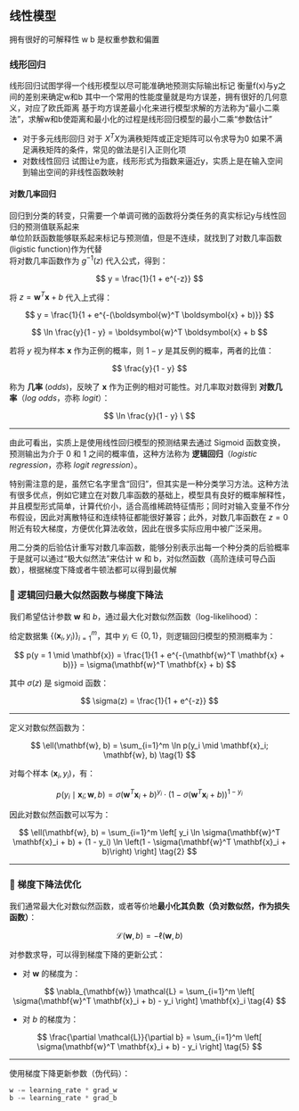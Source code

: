 ## 线性模型
拥有很好的可解释性
w b 是权重参数和偏置
### 线形回归
线形回归试图学得一个线形模型以尽可能准确地预测实际输出标记
衡量f(x)与y之间的差别来确定w和b
其中一个常用的性能度量就是均方误差，拥有很好的几何意义，对应了欧氏距离
基于均方误差最小化来进行模型求解的方法称为“最小二乘法”，求解w和b使距离和最小化的过程是线形回归模型的最小二乘“参数估计”
* 对于多元线形回归 
对于 $X^TX$为满秩矩阵或正定矩阵可以令求导为0
如果不满足满秩矩阵的条件，常见的做法是引入正则化项
* 对数线性回归 
试图让e为底，线形形式为指数来逼近y，实质上是在输入空间到输出空间的非线性函数映射

#### 对数几率回归
回归到分类的转变，只需要一个单调可微的函数将分类任务的真实标记y与线性回归的预测值联系起来 \
单位阶跃函数能够联系起来标记与预测值，但是不连续，就找到了对数几率函数(ligistic function)作为代替 \
将对数几率函数作为 $g^{-1}(z)$ 代入公式，得到：

$$
y = \frac{1}{1 + e^{-z}}
$$

将 $z = \boldsymbol{w}^T \boldsymbol{x} + b$ 代入上式得：

$$
y = \frac{1}{1 + e^{-(\boldsymbol{w}^T \boldsymbol{x} + b)}}
$$

$$
\ln \frac{y}{1 - y} = \boldsymbol{w}^T \boldsymbol{x} + b
$$

若将 $y$ 视为样本 $\boldsymbol{x}$ 作为正例的概率，则 $1 - y$ 是其反例的概率，两者的比值：

$$
\frac{y}{1 - y}
$$

称为 **几率** (*odds*)，反映了 $\boldsymbol{x}$ 作为正例的相对可能性。对几率取对数得到 **对数几率**（*log odds*，亦称 *logit*）：

$$
\ln \frac{y}{1 - y} \
$$

---
由此可看出，实质上是使用线性回归模型的预测结果去通过 Sigmoid 函数变换，预测输出为介于 0 和 1 之间的概率值，这种方法称为 **逻辑回归**（*logistic regression*，亦称 *logit regression*）。

特别需注意的是，虽然它名字里含“回归”，但其实是一种分类学习方法。这种方法有很多优点，例如它建立在对数几率函数的基础上，模型具有良好的概率解释性，并且模型形式简单，计算代价小，适合高维稀疏特征情形；同时对输入变量不作分布假设，因此对离散特征和连续特征都能很好兼容；此外，对数几率函数在 $z = 0$ 附近有较大梯度，方便优化算法收敛，因此在很多实际应用中被广泛采用。

用二分类的后验估计重写对数几率函数，能够分别表示出每一个种分类的后验概率 \
于是就可以通过“极大似然法”来估计 w 和 b，对似然函数（高阶连续可导凸函数），根据梯度下降或者牛顿法都可以得到最优解

### 📘 逻辑回归最大似然函数与梯度下降法

我们希望估计参数 $\mathbf{w}$ 和 $b$，通过最大化对数似然函数（log-likelihood）：

给定数据集 $\{(\mathbf{x}_i, y_i)\}_{i=1}^m$，其中 $y_i \in \{0, 1\}$，则逻辑回归模型的预测概率为：

$$
p(y = 1 \mid \mathbf{x}) = \frac{1}{1 + e^{-(\mathbf{w}^T \mathbf{x} + b)}} = \sigma(\mathbf{w}^T \mathbf{x} + b)
$$

其中 $\sigma(z)$ 是 sigmoid 函数：

$$
\sigma(z) = \frac{1}{1 + e^{-z}}
$$

---

定义对数似然函数为：

$$
\ell(\mathbf{w}, b) = \sum_{i=1}^m \ln p(y_i \mid \mathbf{x}_i; \mathbf{w}, b) \tag{1}
$$

对每个样本 $(\mathbf{x}_i, y_i)$，有：

$$
p(y_i \mid \mathbf{x}_i; \mathbf{w}, b) = \sigma(\mathbf{w}^T \mathbf{x}_i + b)^{y_i} \cdot \left(1 - \sigma(\mathbf{w}^T \mathbf{x}_i + b)\right)^{1 - y_i}
$$

因此对数似然函数可以写为：

$$
\ell(\mathbf{w}, b) = \sum_{i=1}^m \left[ y_i \ln \sigma(\mathbf{w}^T \mathbf{x}_i + b) + (1 - y_i) \ln \left(1 - \sigma(\mathbf{w}^T \mathbf{x}_i + b)\right) \right] \tag{2}
$$

---

### 🧮 梯度下降法优化

我们通常最大化对数似然函数，或者等价地**最小化其负数（负对数似然，作为损失函数）**：

$$
\mathcal{L}(\mathbf{w}, b) = - \ell(\mathbf{w}, b) \tag{3}
$$

对参数求导，可以得到梯度下降的更新公式：

- 对 $\mathbf{w}$ 的梯度为：

$$
\nabla_{\mathbf{w}} \mathcal{L} = \sum_{i=1}^m \left[ \sigma(\mathbf{w}^T \mathbf{x}_i + b) - y_i \right] \mathbf{x}_i \tag{4}
$$

- 对 $b$ 的梯度为：

$$
\frac{\partial \mathcal{L}}{\partial b} = \sum_{i=1}^m \left[ \sigma(\mathbf{w}^T \mathbf{x}_i + b) - y_i \right] \tag{5}
$$

---

使用梯度下降更新参数（伪代码）：

```python
w -= learning_rate * grad_w
b -= learning_rate * grad_b
